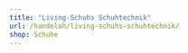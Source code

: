 ```yaml
---
title: "Living-Schuhs Schuhtechnik"
url: /handeloh/living-schuhs-schuhtechnik/
shop: Schuhe
---
```

